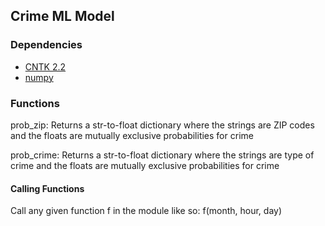 ## Crime ML Model
### Dependencies
* [CNTK 2.2](https://docs.microsoft.com/en-us/cognitive-toolkit/setup-windows-python?tabs=cntkpy22)
* [numpy](https://docs.scipy.org/doc/numpy-1.13.0/user/install.html)

### Functions
prob\_zip: Returns a str-to-float dictionary where the strings are ZIP codes and the floats are mutually exclusive probabilities for crime

prob\_crime: Returns a str-to-float dictionary where the strings are type of crime and the floats are mutually exclusive probabilities for crime

#### Calling Functions
Call any given function f in the module like so: f(month, hour, day)


